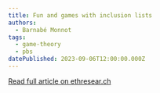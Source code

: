 ```yaml
---
title: Fun and games with inclusion lists
authors:
  - Barnabé Monnot
tags:
  - game-theory
  - pbs
datePublished: 2023-09-06T12:00:00.000Z
---
```


[Read full article on ethresear.ch](https://ethresear.ch/t/fun-and-games-with-inclusion-lists/16557?u=barnabe)
